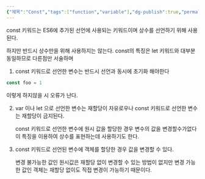 ```yaml
---
{"제목":"Const","tags":["function","variable"],"dg-publish":true,"permalink":"/v2/공부노트/JavaScript/Const/","dgPassFrontmatter":true}
---
```


const 키워드는 ES6에 추가된 선언에 사용되는 키워드이며 상수를 선언하기 위해 사용된다.

하지만 반드시 상수만을 위해 사용하지는 않는다. const의 특징은 let 키워드와 대부분 동일하므로 다른점만 서술하며

1. const 키워드로 선언한 변수는 반드시 선언과 동시에 초기화 해야한다

```js
const foo = 1
```

이렇게 하지않을 시 오류가 난다.

2. var 이나 let 으로 선언한 변수는 재할당이 자유로우나 const 키워드로 선언한 변수는 재할당이 금지된다.
   
   const 키워드로 선언한 변수에 원시 값을 할당한 경우 변수의 값을 변경할수가없다 이 특징을 이용하여 상수를 표현하는데 사용하기도 한다.
3. const 키워드로 선언된 변수에 객체를 할당한 경우 값을 변경할 수 있다.
   
   변경 불가능한 값인 원시값은 재할당 없이 변경할 수 있는 방법이 없지만 변경 가능한 값인 객체는 재할당 없이도 직접 변경이 가능하기 때문이다.
   
